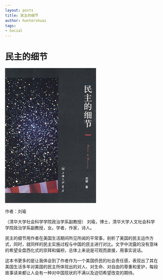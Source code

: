 ```yaml
---
layout: posts
title: 民主的细节
author: huntershuai
tags:
- Social
---
```


民主的细节
===

<a href="http://book.douban.com/subject/3813669/">
<img src="/images/detail_of_democratic/front_page.jpg" alt="front page"/>
</a>

作者：刘瑜

（清华大学社会科学学院政治学系副教授）
刘瑜，博士，清华大学人文社会科学学院政治学系副教授，女。学者，作家，诗人。

民主的细节用作者在美国生活期间所见所闻的平常事，剖析了美国的民主运作方式，同时，就同样的民主实施过程与中国的民主进行对比。文字中流露的没有意味的希望全盘西化式的崇拜和偏袒，总体上来说是可观而直接，用事实说话。
     
这本书更多的是让我体会到了作者作为一个美国侨民的社会责任感，表现出了其在美国生活多年对美国的民主所体现出的对人、对生命、对自由的尊重和爱护，每段故事读来都让人会有一种对中国现状的不满以及迫切希望改变的期待。


